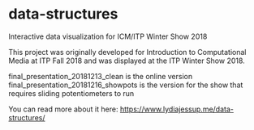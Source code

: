 # data-structures
Interactive data visualization for ICM/ITP Winter Show 2018

This project was originally developed for Introduction to Computational Media at ITP Fall 2018 and was displayed at the ITP Winter Show 2018.

final_presentation_20181213_clean is the online version
final_presentation_20181216_showpots is the version for the show that requires sliding potentiometers to run

You can read more about it here: https://www.lydiajessup.me/data-structures/
